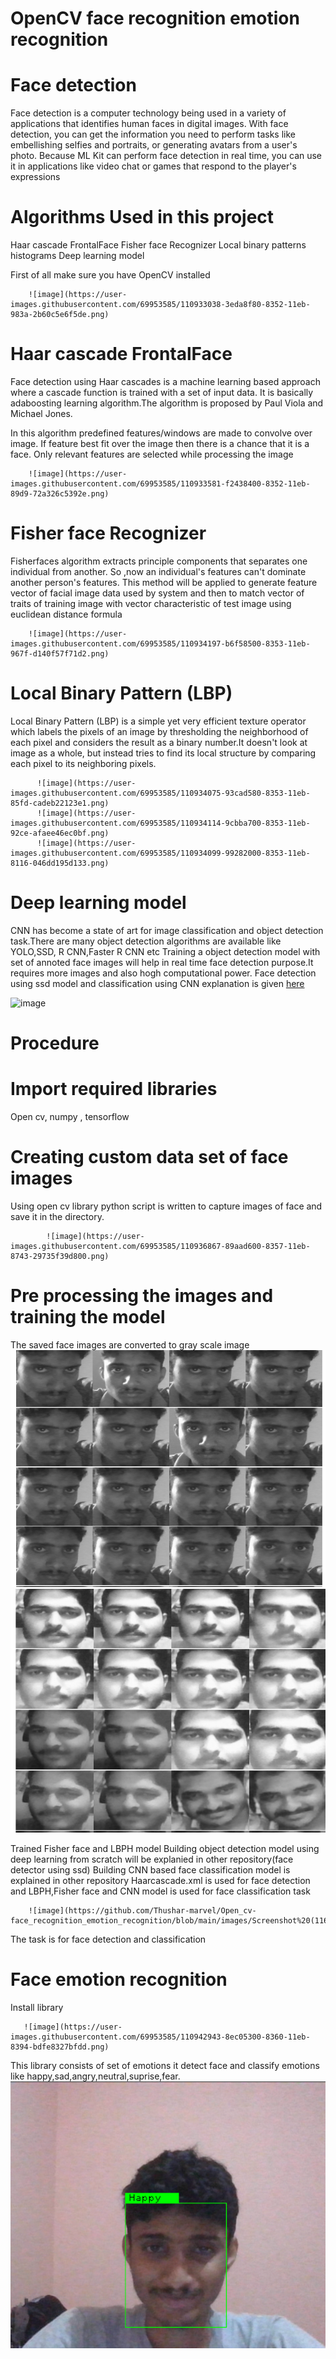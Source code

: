 # OpenCV face recognition emotion recognition

# Face detection

Face detection is a computer technology being used in a variety of applications that identifies human faces in digital images. 
With face detection, you can get the information you need to perform tasks like embellishing selfies and portraits, or generating avatars from a user's photo. Because ML Kit can perform face detection in real time, you can use it in applications like video chat or games that respond to the player's expressions

 # Algorithms Used in this project
 
 Haar cascade FrontalFace 
 Fisher face Recognizer
 Local binary patterns histograms
 Deep learning model
 
 First of all make sure you have OpenCV installed 
  
        ![image](https://user-images.githubusercontent.com/69953585/110933038-3eda8f80-8352-11eb-983a-2b60c5e6f5de.png)
  
   # Haar cascade FrontalFace 
 
 Face detection using Haar cascades is a machine learning based approach where a cascade function is trained with a set of input data. 
 It is basically adaboosting learning algorithm.The algorithm is proposed by Paul Viola and Michael Jones.
 
 In this algorithm predefined features/windows are made to convolve over image. If feature best fit over the image then there is a chance that it is a face.
 Only relevant features are selected while processing the image
 
        ![image](https://user-images.githubusercontent.com/69953585/110933581-f2438400-8352-11eb-89d9-72a326c5392e.png)
 
 # Fisher face Recognizer
 
 Fisherfaces algorithm extracts principle components that separates one individual from another. So ,now an individual's features can't dominate another person's features.
 This method will be applied to generate feature vector of facial image data used by system and then to match vector of traits of training image with vector characteristic of           test image using euclidean distance formula 
 
        ![image](https://user-images.githubusercontent.com/69953585/110934197-b6f58500-8353-11eb-967f-d140f57f71d2.png)


 # Local Binary Pattern (LBP)

 Local Binary Pattern (LBP) is a simple yet very efficient texture operator which labels the pixels of an image by thresholding the neighborhood of each pixel and considers the  result as a binary number.It doesn't look at image as a whole, but instead tries to find its local structure by comparing each pixel to its neighboring pixels.

          ![image](https://user-images.githubusercontent.com/69953585/110934075-93cad580-8353-11eb-85fd-cadeb22123e1.png)
          ![image](https://user-images.githubusercontent.com/69953585/110934114-9cbba700-8353-11eb-92ce-afaee46ec0bf.png)
          ![image](https://user-images.githubusercontent.com/69953585/110934099-99282000-8353-11eb-8116-046dd195d133.png)

 # Deep learning model

 CNN has become a state of art for image classification and object detection task.There are many object detection algorithms are available like YOLO,SSD, R CNN,Faster R CNN etc
 Training a object detection model with set of annoted face images will help in real time face detection purpose.It requires more images and also hogh computational power.
 Face detection using ssd model and classification using CNN explanation is given [here](https://github.com/Thushar-marvel/Face_mask_detection)



 ![image](https://user-images.githubusercontent.com/69953585/110934586-308d7300-8354-11eb-986a-c2d0a0a82f19.png)

 # Procedure

  # Import required libraries
 
  Open cv, numpy , tensorflow
 
  # Creating custom data set of face images
 
   Using open cv library python script is written to capture images of face and save it in the directory.
  
            ![image](https://user-images.githubusercontent.com/69953585/110936867-89aad600-8357-11eb-8743-29735f39d800.png)

 
  
  
   # Pre processing the images and training the model
  
   The saved face images are converted to gray scale image
        ![image](https://github.com/Thushar-marvel/Open_cv-face_recognition_emotion_recognition/blob/main/images/Screenshot%20(125).png)
        ![image](https://github.com/Thushar-marvel/Open_cv-face_recognition_emotion_recognition/blob/main/images/Screenshot%20(126).png)
   
   
   Trained Fisher face and LBPH model
   Building object detection model using deep learning from scratch will be explanied in other repository(face detector using ssd)
   Building CNN based face classification model is explained in other repository
   Haarcascade.xml  is used for face detection and LBPH,Fisher face and CNN model is used for face classification task
   
        ![image](https://github.com/Thushar-marvel/Open_cv-face_recognition_emotion_recognition/blob/main/images/Screenshot%20(116).png)
   
   The task is for face detection and classification
   
   # Face emotion recognition 
   
   Install library
   
       ![image](https://user-images.githubusercontent.com/69953585/110942943-8ec05300-8360-11eb-8394-bdfe8327bfdd.png)
   
   This library consists of set of emotions it detect face and classify emotions like happy,sad,angry,neutral,suprise,fear.
       ![image](https://github.com/Thushar-marvel/Open_cv-face_recognition_emotion_recognition/blob/main/images/Screenshot%20(127).png)
   

   
   
   
   
   
 



